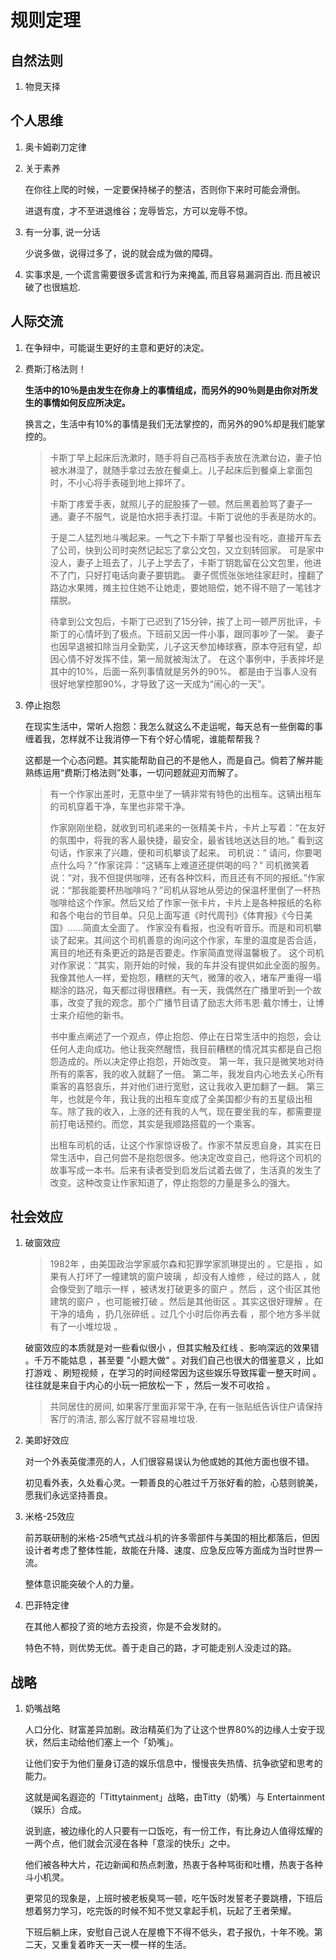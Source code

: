 # 规则定理

## 自然法则

1. 物竞天择

## 个人思维

1. 奥卡姆剃刀定律
   
2. 关于素养
   
   在你往上爬的时候，一定要保持梯子的整洁，否则你下来时可能会滑倒。

   进退有度，才不至进退维谷；宠辱皆忘，方可以宠辱不惊。

3. 有一分事, 说一分话

   少说多做，说得过多了，说的就会成为做的障碍。

4. 实事求是, 一个谎言需要很多谎言和行为来掩盖, 而且容易漏洞百出. 而且被识破了也很尴尬.

## 人际交流

1. 在争辩中，可能诞生更好的主意和更好的决定。

2. 费斯汀格法则！

   **生活中的10％是由发生在你身上的事情组成，而另外的90％则是由你对所发生的事情如何反应所决定。**

   换言之，生活中有10%的事情是我们无法掌控的，而另外的90%却是我们能掌控的。


   > 卡斯丁早上起床后洗漱时，随手将自己高档手表放在洗漱台边，妻子怕被水淋湿了，就随手拿过去放在餐桌上。儿子起床后到餐桌上拿面包时，不小心将手表碰到地上摔坏了。
   >
   > 卡斯丁疼爱手表，就照儿子的屁股揍了一顿。然后黑着脸骂了妻子一通。妻子不服气，说是怕水把手表打湿。卡斯丁说他的手表是防水的。
   >
   > 于是二人猛烈地斗嘴起来。一气之下卡斯丁早餐也没有吃，直接开车去了公司，快到公司时突然记起忘了拿公文包，又立刻转回家。
   > 可是家中没人，妻子上班去了，儿子上学去了，卡斯丁钥匙留在公文包里，他进不了门，只好打电话向妻子要钥匙。
   > 妻子慌慌张张地往家赶时，撞翻了路边水果摊，摊主拉住她不让她走，要她赔偿，她不得不赔了一笔钱才摆脱。
   >
   > 待拿到公文包后，卡斯丁已迟到了15分钟，挨了上司一顿严厉批评，卡斯丁的心情坏到了极点。下班前又因一件小事，跟同事吵了一架。
   > 妻子也因早退被扣除当月全勤奖，儿子这天参加棒球赛，原本夺冠有望，却因心情不好发挥不佳，第一局就被淘汰了。
   > 在这个事例中，手表摔坏是其中的10%，后面一系列事情就是另外的90%。
   > 都是由于当事人没有很好地掌控那90%，才导致了这一天成为“闹心的一天”。

3. 停止抱怨

   在现实生活中，常听人抱怨：我怎么就这么不走运呢，每天总有一些倒霉的事缠着我，怎样就不让我消停一下有个好心情呢，谁能帮帮我？

   这都是一个心态问题。其实能帮助自己的不是他人，而是自己。倘若了解并能熟练运用“费斯汀格法则”处事，一切问题就迎刃而解了。

   > 有一个作家出差时，无意中坐了一辆非常有特色的出租车。这辆出租车的司机穿着干净，车里也非常干净。
   > 
   > 作家刚刚坐稳，就收到司机递来的一张精美卡片，卡片上写着：“在友好的氛围中，将我的客人最快捷，最安全，最省钱地送达目的地。”
   > 看到这句话，作家来了兴趣，便和司机攀谈了起来。
   > 司机说：“ 请问，你要喝点什么吗？”作家诧异：“这辆车上难道还提供喝的吗？”
   > 司机微笑着说：“对，我不但提供咖啡，还有各种饮料，而且还有不同的报纸。”作家说：“那我能要杯热咖啡吗？”司机从容地从旁边的保温杯里倒了一杯热咖啡给这个作家。然后又给了作家一张卡片，卡片上是各种报纸的名称和各个电台的节目单。只见上面写道《时代周刊》《体育报》《今日美国》……简直太全面了。
   > 作家没有看报，也没有听音乐。而是和司机攀谈了起来。其间这个司机善意的询问这个作家，车里的温度是否合适，离目的地还有条更近的路是否要走。作家简直觉得温馨极了。
   > 这个司机对作家说：“其实，刚开始的时候，我的车并没有提供如此全面的服务。我像其他人一样，爱抱怨，糟糕的天气，微薄的收入，堵车严重得一塌糊涂的路况，每天都过得很糟糕。有一天，我偶然在广播里听到一个故事，改变了我的观念。那个广播节目请了励志大师韦恩·戴尔博士，让博士来介绍他的新书。
   > 
   > 书中重点阐述了一个观点，停止抱怨、停止在日常生活中的抱怨，会让任何人走向成功。他让我突然醒悟，我目前糟糕的情况其实都是自己抱怨造成的。所以决定停止抱怨，开始改变。
   > 第一年，我只是微笑地对待所有的乘客，我的收入就翻了一倍。
   > 第二年，我发自内心地去关心所有乘客的喜怒哀乐，并对他们进行宽慰，这让我收入更加翻了一翻。
   > 第三年，也就是今年，我让我的出租车变成了全美国都少有的五星级出租车。除了我的收入，上涨的还有我的人气，现在要坐我的车，都需要提前打电话预约。而您，其实是我顺路搭载的一个乘客。
   > 
   > 出租车司机的话，让这个作家惊讶极了。作家不禁反思自身，其实在日常生活中，自己何尝不是抱怨很多。他决定改变自己，他将这个司机的故事写成一本书。后来有读者受到启发后试着去做了，生活真的发生了改变。这种改变让作家知道了，停止抱怨的力量是多么的强大。

## 社会效应

1. 破窗效应
   
   > 1982年 ，由美国政治学家威尔森和犯罪学家凯琳提出的 。它是指 ，如果有人打坏了一幢建筑的窗户玻璃 ，却没有人维修 ，经过的路人 ，就会像受到了暗示一样 ，被诱发打破更多的窗户 。然后 ，这个街区其他建筑的窗户 ，也可能被打破 。然后是其他街区 。其实这很好理解 。在干净的墙角 ，扔几张碎纸 。过几个小时后你再去看 ，那个地方多半就有了一小堆垃圾 。

   破窗效应的本质就是对一些看似很小 ，但其实触及红线 、影响深远的效果错 。千万不能姑息 ，甚至要 "小题大做" 。对我们自己也很大的借鉴意义 ，比如打游戏 、刷短视频 ，在学习的时间经常因为这些娱乐导致挥霍一整天时间 。往往就是来自于内心的小玩一把放松一下 ，然后一发不可收拾 。

   > 共同居住的房间, 如果客厅里面非常干净, 在有一张贴纸告诉住户请保持客厅的清洁, 那么客厅就不容易堆垃圾.

2. 美即好效应
   
   对一个外表英俊漂亮的人，人们很容易误认为他或她的其他方面也很不错。

   初见看外表，久处看心灵。一颗善良的心胜过千万张好看的脸，心慈则貌美，愿我们永远坚持善良。

3. 米格-25效应
   
   前苏联研制的米格-25喷气式战斗机的许多零部件与美国的相比都落后，但因设计者考虑了整体性能，故能在升降、速度、应急反应等方面成为当时世界一流。

   整体意识能突破个人的力量。

4. 巴菲特定律

   在其他人都投了资的地方去投资，你是不会发财的。

   特色不特，则优势无优。善于走自己的路，才可能走别人没走过的路。

## 战略

1. 奶嘴战略

   人口分化、财富差异加剧。政治精英们为了让这个世界80%的边缘人士安于现状，然后主动给他们塞上一个「奶嘴」。

   让他们安于为他们量身订造的娱乐信息中，慢慢丧失热情、抗争欲望和思考的能力。

   这就是闻名遐迩的「Tittytainment」战略，由Titty（奶嘴）与 Entertainment（娱乐）合成。

   说到底，被边缘化的人只要有一口饭吃，有一份工作，有比身边人值得炫耀的一两个点，他们就会沉浸在各种「意淫的快乐」之中。

   他们被各种大片，花边新闻和热点刺激，热衷于各种骂街和吐槽，热衷于各种斗小机灵。

   更常见的现象是，上班时被老板臭骂一顿，吃午饭时发誓老子要跳槽，下班后想着努力学习，吃完饭的时候不知不觉又拿起手机，玩起了王者荣耀。

   下班后躺上床，安慰自己说人在屋檐下不得不低头，君子报仇，十年不晚。第二天，又重复着昨天一天一模一样的生活。
